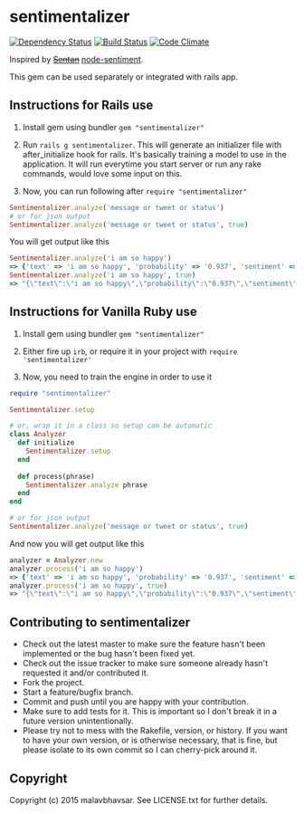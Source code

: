 # sentimentalizer
[![Dependency Status](https://gemnasium.com/malavbhavsar/sentimentalizer.png)](https://gemnasium.com/malavbhavsar/sentimentalizer)  [![Build Status](https://secure.travis-ci.org/malavbhavsar/sentimentalizer.png?branch=master)](https://travis-ci.org/malavbhavsar/sentimentalizer)  [![Code Climate](https://codeclimate.com/github/malavbhavsar/sentimentalizer.png)](https://codeclimate.com/github/malavbhavsar/sentimentalizer)

Inspired by ~~[Sentan](https://github.com/martinrue/Sentan)~~ [node-sentiment](https://github.com/martinrue/node-sentiment).

This gem can be used separately or integrated with rails app.

## Instructions for Rails use

1. Install gem using bundler `gem "sentimentalizer"`

2. Run `rails g sentimentalizer`. This will generate an initializer file with after_initialize hook for rails. It's basically training a model to use in the application. It will run everytime you start server or run any rake commands, would love some input on this.

3. Now, you can run following after ```require "sentimentalizer"``` 
```ruby
Sentimentalizer.analyze('message or tweet or status')
# or for json output
Sentimentalizer.analyze('message or tweet or status', true)
```

You will get output like this 
```ruby
Sentimentalizer.analyze('i am so happy')
=> {'text' => 'i am so happy', 'probability' => '0.937', 'sentiment' => ':)' }
Sentimentalizer.analyze('i am so happy', true)
=> "{\"text\":\"i am so happy\",\"probability\":\"0.937\",\"sentiment\":\":)\"}"
```

## Instructions for Vanilla Ruby use

1. Install gem using bundler `gem "sentimentalizer"`

2. Either fire up `irb`, or require it in your project with `require 'sentimentalizer'`

3. Now, you need to train the engine in order to use it

```ruby
require "sentimentalizer"

Sentimentalizer.setup

# or, wrap it in a class so setup can be automatic
class Analyzer
  def initialize
    Sentimentalizer.setup
  end
  
  def process(phrase)
    Sentimentalizer.analyze phrase
  end
end

# or for json output
Sentimentalizer.analyze('message or tweet or status', true)
```

And now you will get output like this 
```ruby
analyzer = Analyzer.new
analyzer.process('i am so happy')
=> {'text' => 'i am so happy', 'probability' => '0.937', 'sentiment' => ':)' }
analyzer.process('i am so happy', true)
=> "{\"text\":\"i am so happy\",\"probability\":\"0.937\",\"sentiment\":\":)\"}"
```

## Contributing to sentimentalizer
 
* Check out the latest master to make sure the feature hasn't been implemented or the bug hasn't been fixed yet.
* Check out the issue tracker to make sure someone already hasn't requested it and/or contributed it.
* Fork the project.
* Start a feature/bugfix branch.
* Commit and push until you are happy with your contribution.
* Make sure to add tests for it. This is important so I don't break it in a future version unintentionally.
* Please try not to mess with the Rakefile, version, or history. If you want to have your own version, or is otherwise necessary, that is fine, but please isolate to its own commit so I can cherry-pick around it.

## Copyright

Copyright (c) 2015 malavbhavsar. See LICENSE.txt for
further details.

